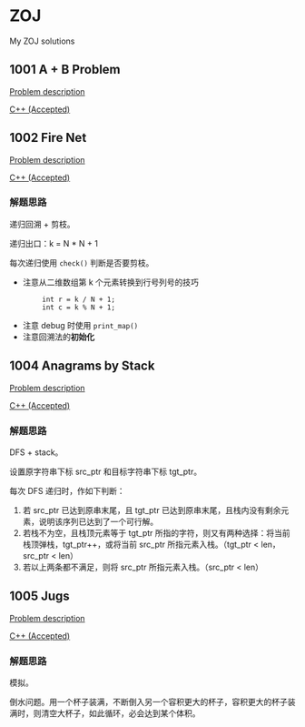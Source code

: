 # ZOJ
My ZOJ solutions

## 1001 A + B Problem

[Problem description](http://acm.zju.edu.cn/onlinejudge/showProblem.do?problemCode=1001)

[C++ (Accepted)](https://github.com/Heliovic/ZOJ/blob/master/1001/main.cpp)

## 1002 Fire Net

[Problem description](http://acm.zju.edu.cn/onlinejudge/showProblem.do?problemCode=1002)

[C++ (Accepted)](https://github.com/Heliovic/ZOJ/blob/master/1002/main.cpp)

### 解题思路

递归回溯 + 剪枝。

递归出口：k = N * N + 1

每次递归使用 `check()` 判断是否要剪枝。

* 注意从二维数组第 k 个元素转换到行号列号的技巧
```
        int r = k / N + 1;
        int c = k % N + 1;
```
* 注意 debug 时使用 `print_map()`
* 注意回溯法的**初始化**

## 1004 Anagrams by Stack

[Problem description](http://acm.zju.edu.cn/onlinejudge/showProblem.do?problemCode=1004)

[C++ (Accepted)](https://github.com/Heliovic/ZOJ/blob/master/1004/main.cpp)

### 解题思路

DFS + stack。

设置原字符串下标 src_ptr 和目标字符串下标 tgt_ptr。

每次 DFS 递归时，作如下判断：

1. 若 src_ptr 已达到原串末尾，且 tgt_ptr 已达到原串末尾，且栈内没有剩余元素，说明该序列已达到了一个可行解。
2. 若栈不为空，且栈顶元素等于 tgt_ptr 所指的字符，则又有两种选择：将当前栈顶弹栈，tgt_ptr++，或将当前 src_ptr 所指元素入栈。（tgt_ptr < len，src_ptr < len）
3. 若以上两条都不满足，则将 src_ptr 所指元素入栈。（src_ptr < len）

## 1005 Jugs

[Problem description](http://acm.zju.edu.cn/onlinejudge/showProblem.do?problemCode=1005)

[C++ (Accepted)](https://github.com/Heliovic/ZOJ/blob/master/1005/main.cpp)

### 解题思路

模拟。

倒水问题。用一个杯子装满，不断倒入另一个容积更大的杯子，容积更大的杯子装满时，则清空大杯子，如此循环，必会达到某个体积。
